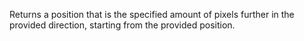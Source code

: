 Returns a position that is the specified amount of pixels further in the provided direction, starting from the provided position.
